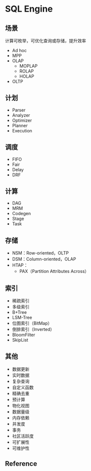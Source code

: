 # SQL Engine

## 场景

计算可枚举，可优化查询或存储，提升效率

- Ad hoc
- MPP
- OLAP
  - MOPLAP
  - ROLAP
  - HOLAP
- OLTP

## 计划

- Parser
- Analyzer
- Optimizer
- Planner
- Execution

## 调度

- FIFO 
- Fair
- Delay
- DRF

## 计算

- DAG
- MRM
- Codegen
- Stage
- Task

## 存储

- NSM：Row-oriented，OLTP
- DSM：Column-oriented，OLAP
- HTAP：
  - PAX（Partition Attributes Across）
    
## 索引

- 稀疏索引
- 多级索引
- B+Tree
- LSM-Tree
- 位图索引（BitMap）
- 倒排索引（Inverted）
- BloomFilter
- SkipList

## 其他

- 数据更新
- 实时数据
- 复杂查询
- 自定义函数
- 精确去重
- 预计算
- 物化视图
- 数据量级
- 内存依赖
- 并发度
- 事务
- 社区活跃度
- 可扩展性
- 可维护性

## Reference
